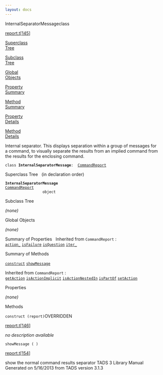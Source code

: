 ```yaml
---
layout: docs
---
```

<span class="title">InternalSeparatorMessage</span><span class="type">class</span>

[report.t](../file/report.t.html)\[[145](../source/report.t.html#145)\]

[Superclass  
Tree](#_SuperClassTree_)

[Subclass  
Tree](#_SubClassTree_)

[Global  
Objects](#_ObjectSummary_)

[Property  
Summary](#_PropSummary_)

[Method  
Summary](#_MethodSummary_)

[Property  
Details](#_Properties_)

[Method  
Details](#_Methods_)



Internal separator. This displays separation within a group of messages
for a command, to visually separate the results from an implied command
from the results for the enclosing command.

`class `**`InternalSeparatorMessage`**` :   `[`CommandReport`](../object/CommandReport.html)



<span id="_SuperClassTree_"></span>



<span class="hdln">Superclass Tree</span>   (in declaration order)



**`InternalSeparatorMessage`**  
[`CommandReport`](../object/CommandReport.html)  
`                 object`  
<span id="_SubClassTree_"></span>



<span class="hdln">Subclass Tree</span>  



*(none)* <span id="_ObjectSummary_"></span>



<span class="hdln">Global Objects</span>  



*(none)* <span id="_PropSummary_"></span>



<span class="hdln">Summary of Properties</span>  
Inherited from `CommandReport` :  
[`action_`](../object/CommandReport.html#action_) [`isFailure`](../object/CommandReport.html#isFailure) [`isQuestion`](../object/CommandReport.html#isQuestion) [`iter_`](../object/CommandReport.html#iter_)

<span id="_MethodSummary_"></span>



<span class="hdln">Summary of Methods</span>  



[`construct`](#construct) [`showMessage`](#showMessage)

Inherited from `CommandReport` :  
[`getAction`](../object/CommandReport.html#getAction) [`isActionImplicit`](../object/CommandReport.html#isActionImplicit) [`isActionNestedIn`](../object/CommandReport.html#isActionNestedIn) [`isPartOf`](../object/CommandReport.html#isPartOf) [`setAction`](../object/CommandReport.html#setAction)

<span id="_Properties_"></span>



<span class="hdln">Properties</span>  



*(none)* <span id="_Methods_"></span>



<span class="hdln">Methods</span>  



<span id="construct"></span>

`construct (report)`<span class="rem">OVERRIDDEN</span>

[report.t](../file/report.t.html)\[[146](../source/report.t.html#146)\]



*no description available*



<span id="showMessage"></span>

`showMessage ( )`

[report.t](../file/report.t.html)\[[154](../source/report.t.html#154)\]



show the normal command results separator
TADS 3 Library Manual  
Generated on 5/16/2013 from TADS version 3.1.3


